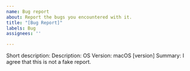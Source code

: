 ```yaml
---
name: Bug report
about: Report the bugs you encountered with it.
title: "[Bug Report]"
labels: Bug
assignees: ''

---
```


Short description: 
Description: 
OS Version: macOS [version]
Summary:
I agree that this is not a fake report.
